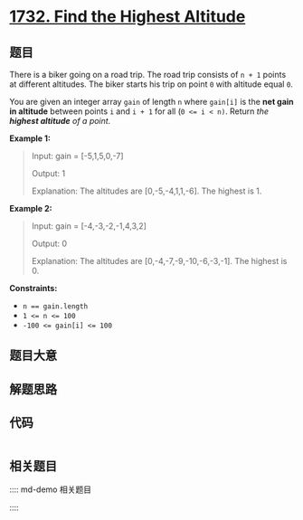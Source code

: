 # [1732. Find the Highest Altitude](https://leetcode.com/problems/find-the-highest-altitude)

## 题目

There is a biker going on a road trip. The road trip consists of `n + 1`
points at different altitudes. The biker starts his trip on point `0` with
altitude equal `0`.

You are given an integer array `gain` of length `n` where `gain[i]` is the
**net gain in altitude** between points `i`​​​​​​ and `i + 1` for all (`0 <= i
< n)`. Return _the **highest altitude** of a point._



**Example 1:**

> Input: gain = [-5,1,5,0,-7]
> 
> Output: 1
> 
> Explanation: The altitudes are [0,-5,-4,1,1,-6]. The highest is 1.

**Example 2:**

> Input: gain = [-4,-3,-2,-1,4,3,2]
> 
> Output: 0
> 
> Explanation: The altitudes are [0,-4,-7,-9,-10,-6,-3,-1]. The highest is 0.

**Constraints:**

  * `n == gain.length`
  * `1 <= n <= 100`
  * `-100 <= gain[i] <= 100`


## 题目大意

## 解题思路

## 代码

```javascript

```

## 相关题目

:::: md-demo 相关题目

::::
